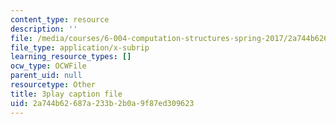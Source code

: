 ```yaml
---
content_type: resource
description: ''
file: /media/courses/6-004-computation-structures-spring-2017/2a744b62687a233b2b0a9f87ed309623_B7F6vh_plHw.srt
file_type: application/x-subrip
learning_resource_types: []
ocw_type: OCWFile
parent_uid: null
resourcetype: Other
title: 3play caption file
uid: 2a744b62-687a-233b-2b0a-9f87ed309623
---
```

